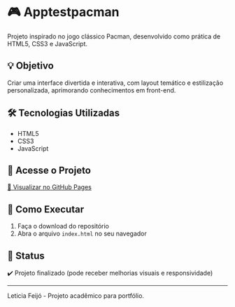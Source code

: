 # 🎮 Apptestpacman

Projeto inspirado no jogo clássico Pacman, desenvolvido como prática de HTML5, CSS3 e JavaScript.

## 💡 Objetivo
Criar uma interface divertida e interativa, com layout temático e estilização personalizada, aprimorando conhecimentos em front-end.

## 🛠️ Tecnologias Utilizadas
- HTML5
- CSS3
- JavaScript 

## 🚀 Acesse o Projeto
[🔗 Visualizar no GitHub Pages](https://leticiafeijo.github.io/Apptestpacman/) 

## 📁 Como Executar
1. Faça o download do repositório
2. Abra o arquivo `index.html` no seu navegador

## 📌 Status
✔️ Projeto finalizado (pode receber melhorias visuais e responsividade)

---

Leticia Feijó - Projeto acadêmico para portfólio.

